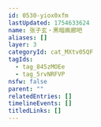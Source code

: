```yaml
---
id: 0530-yiox0xfm
lastUpdated: 1754633624
name: 张子玄・黑暗画廊吧
aliases: []
layer: 3
categoryId: cat_MXtv05QF
tagIds:
  - tag_845zMOEe
  - tag_5rvNRFVP
nsfw: false
parent: ""
relatedEntries: []
timelineEvents: []
titledLinks: []
---
```


